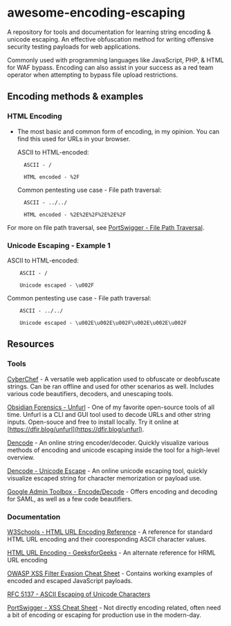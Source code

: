 # awesome-encoding-escaping

A repository for tools and documentation for learning string encoding & unicode escaping. An effective obfuscation method for writing offensive security testing payloads for web applications. 

Commonly used with programming languages like JavaScript, PHP, & HTML for WAF bypass. Encoding can also assist in your success as a red team operator when attempting to bypass file upload restrictions.

## Encoding methods & examples

### HTML Encoding
- The most basic and common form of encoding, in my opinion. You can find this used for URLs in your browser.

  ASCII to HTML-encoded:

        ASCII - /
    
        HTML encoded - %2F

  Common pentesting use case - File path traversal:

        ASCII - ../../
    
        HTML encoded - %2E%2E%2F%2E%2E%2F

For more on file path traversal, see [PortSwigger - File Path Traversal](https://portswigger.net/web-security/file-path-traversal).

### Unicode Escaping - Example 1

ASCII to HTML-encoded:

        ASCII - /
    
        Unicode escaped - \u002F

Common pentesting use case - File path traversal:

        ASCII - ../../
    
        Unicode escaped - \u002E\u002E\u002F\u002E\u002E\u002F

## Resources

### Tools

[CyberChef](https://gchq.github.io/CyberChef/) - A versatile web application used to obfuscate or deobfuscate strings. Can be ran offline and used for other scenarios as well. Includes various code beautifiers, decoders, and unescaping tools.

[Obsidian Forensics - Unfurl](https://github.com/obsidianforensics/unfurl) - One of my favorite open-source tools of all time. Unfurl is a CLI and GUI tool used to decode URLs and other string inputs. Open-souce and free to install locally. Try it online at [https://dfir.blog/unfurl](https://dfir.blog/unfurl).

[Dencode](https://dencode.com/en/string) - An online string encoder/decoder. Quickly visualize various methods of encoding and unicode escaping inside the tool for a high-level overview.

[Dencode - Unicode Escape](https://dencode.com/en/string/unicode-escape) - An online unicode escaping tool, quickly visualize escaped string for character memorization or payload use.

[Google Admin Toolbox - Encode/Decode](https://toolbox.googleapps.com/apps/encode_decode/) - Offers encoding and decoding for SAML, as well as a few code beautifiers. 

### Documentation

[W3Schools - HTML URL Encoding Reference](https://www.w3schools.com/tags/ref_urlencode.ASP) - A reference for standard HTML URL encoding and their cooresponding ASCII character values.

[HTML URL Encoding - GeeksforGeeks](https://www.geeksforgeeks.org/html-url-encoding/) - An alternate reference for HRML URL encoding

[OWASP XSS Filter Evasion Cheat Sheet](https://cheatsheetseries.owasp.org/cheatsheets/XSS_Filter_Evasion_Cheat_Sheet.html) - Contains working examples of encoded and escaped JavaScript payloads.

[RFC 5137 - ASCII Escaping of Unicode Characters](https://www.rfc-editor.org/rfc/rfc5137)

[PortSwigger - XSS Cheat Sheet](https://portswigger.net/web-security/cross-site-scripting/cheat-sheet) - Not directly encoding related, often need a bit of encoding or escaping for production use in the modern-day.


